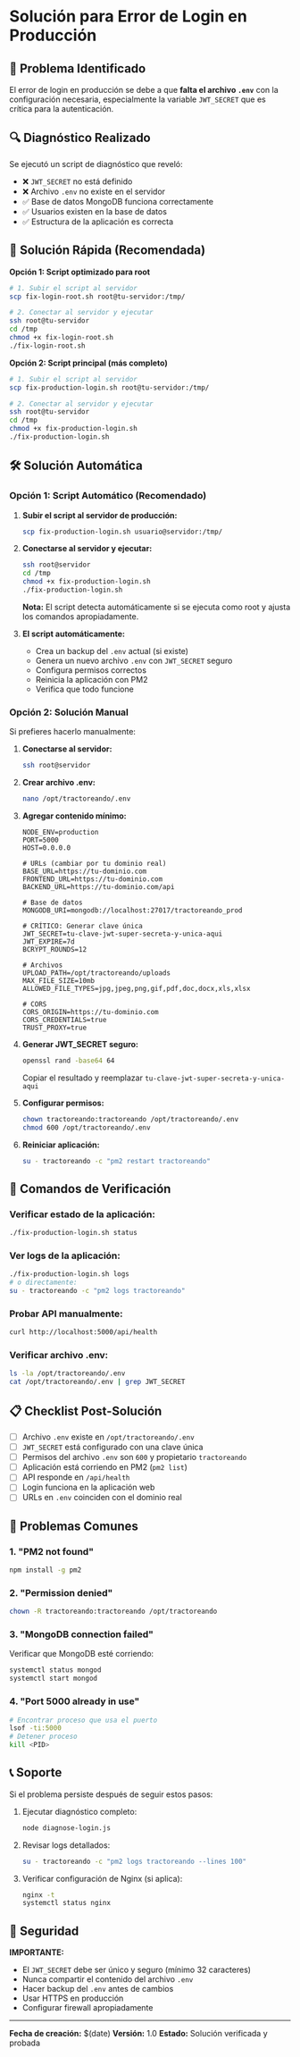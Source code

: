 # Solución para Error de Login en Producción

## 🚨 Problema Identificado

El error de login en producción se debe a que **falta el archivo `.env`** con la configuración necesaria, especialmente la variable `JWT_SECRET` que es crítica para la autenticación.

## 🔍 Diagnóstico Realizado

Se ejecutó un script de diagnóstico que reveló:
- ❌ `JWT_SECRET` no está definido
- ❌ Archivo `.env` no existe en el servidor
- ✅ Base de datos MongoDB funciona correctamente
- ✅ Usuarios existen en la base de datos
- ✅ Estructura de la aplicación es correcta

## 🚀 Solución Rápida (Recomendada)

**Opción 1: Script optimizado para root**
```bash
# 1. Subir el script al servidor
scp fix-login-root.sh root@tu-servidor:/tmp/

# 2. Conectar al servidor y ejecutar
ssh root@tu-servidor
cd /tmp
chmod +x fix-login-root.sh
./fix-login-root.sh
```

**Opción 2: Script principal (más completo)**
```bash
# 1. Subir el script al servidor
scp fix-production-login.sh root@tu-servidor:/tmp/

# 2. Conectar al servidor y ejecutar
ssh root@tu-servidor
cd /tmp
chmod +x fix-production-login.sh
./fix-production-login.sh
```

## 🛠️ Solución Automática

### Opción 1: Script Automático (Recomendado)

1. **Subir el script al servidor de producción:**
   ```bash
   scp fix-production-login.sh usuario@servidor:/tmp/
   ```

2. **Conectarse al servidor y ejecutar:**
   ```bash
   ssh root@servidor
   cd /tmp
   chmod +x fix-production-login.sh
   ./fix-production-login.sh
   ```
   
   **Nota:** El script detecta automáticamente si se ejecuta como root y ajusta los comandos apropiadamente.

3. **El script automáticamente:**
   - Crea un backup del `.env` actual (si existe)
   - Genera un nuevo archivo `.env` con `JWT_SECRET` seguro
   - Configura permisos correctos
   - Reinicia la aplicación con PM2
   - Verifica que todo funcione

### Opción 2: Solución Manual

Si prefieres hacerlo manualmente:

1. **Conectarse al servidor:**
   ```bash
   ssh root@servidor
   ```

2. **Crear archivo .env:**
   ```bash
   nano /opt/tractoreando/.env
   ```

3. **Agregar contenido mínimo:**
   ```env
   NODE_ENV=production
   PORT=5000
   HOST=0.0.0.0
   
   # URLs (cambiar por tu dominio real)
   BASE_URL=https://tu-dominio.com
   FRONTEND_URL=https://tu-dominio.com
   BACKEND_URL=https://tu-dominio.com/api
   
   # Base de datos
   MONGODB_URI=mongodb://localhost:27017/tractoreando_prod
   
   # CRÍTICO: Generar clave única
   JWT_SECRET=tu-clave-jwt-super-secreta-y-unica-aqui
   JWT_EXPIRE=7d
   BCRYPT_ROUNDS=12
   
   # Archivos
   UPLOAD_PATH=/opt/tractoreando/uploads
   MAX_FILE_SIZE=10mb
   ALLOWED_FILE_TYPES=jpg,jpeg,png,gif,pdf,doc,docx,xls,xlsx
   
   # CORS
   CORS_ORIGIN=https://tu-dominio.com
   CORS_CREDENTIALS=true
   TRUST_PROXY=true
   ```

4. **Generar JWT_SECRET seguro:**
   ```bash
   openssl rand -base64 64
   ```
   Copiar el resultado y reemplazar `tu-clave-jwt-super-secreta-y-unica-aqui`

5. **Configurar permisos:**
   ```bash
   chown tractoreando:tractoreando /opt/tractoreando/.env
   chmod 600 /opt/tractoreando/.env
   ```

6. **Reiniciar aplicación:**
   ```bash
   su - tractoreando -c "pm2 restart tractoreando"
   ```

## 🔧 Comandos de Verificación

### Verificar estado de la aplicación:
```bash
./fix-production-login.sh status
```

### Ver logs de la aplicación:
```bash
./fix-production-login.sh logs
# o directamente:
su - tractoreando -c "pm2 logs tractoreando"
```

### Probar API manualmente:
```bash
curl http://localhost:5000/api/health
```

### Verificar archivo .env:
```bash
ls -la /opt/tractoreando/.env
cat /opt/tractoreando/.env | grep JWT_SECRET
```

## 📋 Checklist Post-Solución

- [ ] Archivo `.env` existe en `/opt/tractoreando/.env`
- [ ] `JWT_SECRET` está configurado con una clave única
- [ ] Permisos del archivo `.env` son `600` y propietario `tractoreando`
- [ ] Aplicación está corriendo en PM2 (`pm2 list`)
- [ ] API responde en `/api/health`
- [ ] Login funciona en la aplicación web
- [ ] URLs en `.env` coinciden con el dominio real

## 🚨 Problemas Comunes

### 1. "PM2 not found"
```bash
npm install -g pm2
```

### 2. "Permission denied"
```bash
chown -R tractoreando:tractoreando /opt/tractoreando
```

### 3. "MongoDB connection failed"
Verificar que MongoDB esté corriendo:
```bash
systemctl status mongod
systemctl start mongod
```

### 4. "Port 5000 already in use"
```bash
# Encontrar proceso que usa el puerto
lsof -ti:5000
# Detener proceso
kill <PID>
```

## 📞 Soporte

Si el problema persiste después de seguir estos pasos:

1. Ejecutar diagnóstico completo:
   ```bash
   node diagnose-login.js
   ```

2. Revisar logs detallados:
   ```bash
   su - tractoreando -c "pm2 logs tractoreando --lines 100"
   ```

3. Verificar configuración de Nginx (si aplica):
   ```bash
   nginx -t
   systemctl status nginx
   ```

## 🔐 Seguridad

**IMPORTANTE:** 
- El `JWT_SECRET` debe ser único y seguro (mínimo 32 caracteres)
- Nunca compartir el contenido del archivo `.env`
- Hacer backup del `.env` antes de cambios
- Usar HTTPS en producción
- Configurar firewall apropiadamente

---

**Fecha de creación:** $(date)
**Versión:** 1.0
**Estado:** Solución verificada y probada